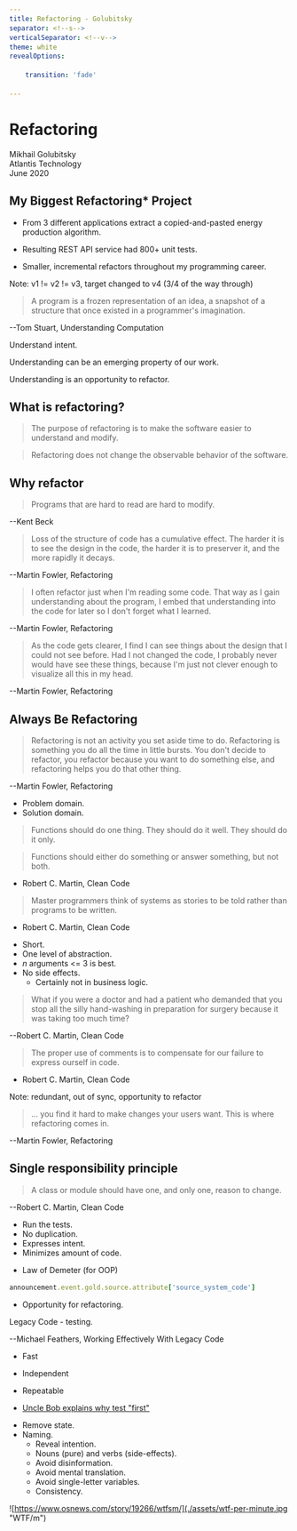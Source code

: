 ```yaml
---
title: Refactoring - Golubitsky
separator: <!--s-->
verticalSeparator: <!--v-->
theme: white
revealOptions:

    transition: 'fade'

---
```


# Refactoring

Mikhail Golubitsky  
Atlantis Technology  
June 2020  

<!--s-->

## My Biggest Refactoring* Project

* From 3 different applications extract a copied-and-pasted energy production algorithm.

* Resulting REST API service had 800+ unit tests.

<!-- .element: class="fragment" -->

* Smaller, incremental refactors throughout my programming career.

<!-- .element: class="fragment" -->

Note: v1 != v2 != v3, target changed to v4 (3/4 of the way through)<br>
<!--s-->

> A program is a frozen representation of an idea, a snapshot of a structure that once existed in a programmer's imagination.

--Tom Stuart, Understanding Computation
<!--s-->

<!-- .element: class="fragment" -->
Understand intent.
<!-- .element: class="fragment" -->
Understanding can be an emerging property of our work.
<!-- .element: class="fragment" -->
Understanding is an opportunity to refactor.
<!-- .element: class="fragment" -->

<!--s-->

## What is refactoring?

<!-- .element: class="fragment" -->

> The purpose of refactoring is to make the software easier to understand and modify.

<!-- .element: class="fragment" -->

> Refactoring does not change the observable behavior of the software.

<!-- .element: class="fragment" -->

## Why refactor

> Programs that are hard to read are hard to modify.

--Kent Beck

> Loss of the structure of code has a cumulative effect. The harder it is to see the design in the code, the harder it is to preserver it, and the more rapidly it decays.

<!-- .element: class="fragment" -->
--Martin Fowler, Refactoring
<!--s-->

> I often refactor just when I'm reading some code. That way as I gain understanding about the program, I embed that understanding into the code for later so I don't forget what I learned.

--Martin Fowler, Refactoring

<!--s-->

> As the code gets clearer, I find I can see things about the design that I could not see before. Had I not changed the code, I probably never would have see these things, because I'm just not clever enough to visualize all this in my head.

--Martin Fowler, Refactoring

<!--s-->

## Always Be Refactoring

> Refactoring is not an activity you set aside time to do. Refactoring is something you do all the time in little bursts. You don't decide to refactor, you refactor because you want to do something else, and refactoring helps you do that other thing.

--Martin Fowler, Refactoring

<!--s-->

* Problem domain.
* Solution domain.

<!--s-->

<!-- .element: class="fragment" -->

> Functions should do one thing. They should do it well. They should do it only.

<!-- .element: class="fragment" -->

> Functions should either do something or answer something, but not both.

<!-- .element: class="fragment" -->

* Robert C. Martin, Clean Code

<!--s-->

> Master programmers think of systems as stories to be told rather than programs to be written.

* Robert C. Martin, Clean Code

<!--s-->

* Short.
* One level of abstraction.
* _n_ arguments <= 3 is best.
* No side effects.
  + Certainly not in business logic.

<!--s-->

> What if you were a doctor and had a patient who demanded that you stop all the silly hand-washing in preparation for surgery because it was taking too much time?

--Robert C. Martin, Clean Code

<!--s-->

> The proper use of comments is to compensate for our failure to express ourself in code.

* Robert C. Martin, Clean Code

Note: redundant, out of sync, opportunity to refactor

<!--s-->

> ... you find it hard to make changes your users want. This is where refactoring comes in.

--Martin Fowler, Refactoring

<!--s-->

## Single responsibility principle

> A class or module should have one, and only one, reason to change.

--Robert C. Martin, Clean Code

<!--s-->

* Run the tests.
* No duplication.
* Expresses intent.
* Minimizes amount of code.

<!--s-->

* Law of Demeter (for OOP)

``` ruby
announcement.event.gold.source.attribute['source_system_code']
```

* Opportunity for refactoring.

<!--s-->

Legacy Code - testing.

--Michael Feathers, Working Effectively With Legacy Code

<!--s-->

* Fast
* Independent
* Repeatable

* [Uncle Bob explains why test "first"](https://www.youtube.com/watch?v=GvAzrC6-spQ)

<!--s-->

* Remove state.
* Naming.
  + Reveal intention.
  + Nouns (pure) and verbs (side-effects).
  + Avoid disinformation.
  + Avoid mental translation.
  + Avoid single-letter variables.
  + Consistency.

<!--s-->

![https://www.osnews.com/story/19266/wtfsm/](./assets/wtf-per-minute.jpg "WTF/m")

<!--s-->
